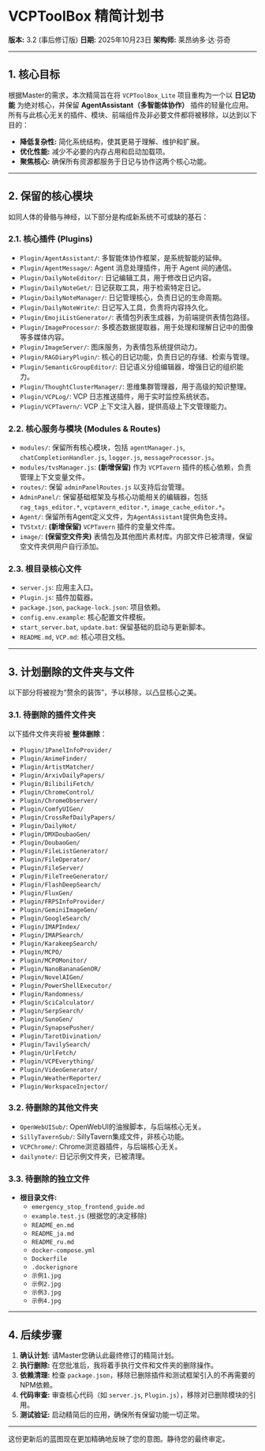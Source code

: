 # VCPToolBox 精简计划书

**版本:** 3.2 (事后修订版)
**日期:** 2025年10月23日
**架构师:** 莱昂纳多·达·芬奇

---

## 1. 核心目标

根据Master的需求，本次精简旨在将 `VCPToolBox_Lite` 项目重构为一个以 **日记功能** 为绝对核心，并保留 **AgentAssistant（多智能体协作）** 插件的轻量化应用。所有与此核心无关的插件、模块、前端组件及非必要文件都将被移除，以达到以下目的：

-   **降低复杂性:** 简化系统结构，使其更易于理解、维护和扩展。
-   **优化性能:** 减少不必要的内存占用和启动加载项。
-   **聚焦核心:** 确保所有资源都服务于日记与协作这两个核心功能。

---

## 2. 保留的核心模块

如同人体的骨骼与神经，以下部分是构成新系统不可或缺的基石：

### 2.1. 核心插件 (Plugins)
-   `Plugin/AgentAssistant/`: 多智能体协作框架，是系统智能的延伸。
-   `Plugin/AgentMessage/`: Agent 消息处理插件，用于 Agent 间的通信。
-   `Plugin/DailyNoteEditor/`: 日记编辑工具，用于修改日记内容。
-   `Plugin/DailyNoteGet/`: 日记获取工具，用于检索特定日记。
-   `Plugin/DailyNoteManager/`: 日记管理核心，负责日记的生命周期。
-   `Plugin/DailyNoteWrite/`: 日记写入工具，负责将内容持久化。
-   `Plugin/EmojiListGenerator/`: 表情包列表生成器，为前端提供表情包路径。
-   `Plugin/ImageProcessor/`: 多模态数据提取器，用于处理和理解日记中的图像等多媒体内容。
-   `Plugin/ImageServer/`: 图床服务，为表情包系统提供动力。
-   `Plugin/RAGDiaryPlugin/`: 核心的日记功能，负责日记的存储、检索与管理。
-   `Plugin/SemanticGroupEditor/`: 日记语义分组编辑器，增强日记的组织能力。
-   `Plugin/ThoughtClusterManager/`: 思维集群管理器，用于高级的知识整理。
-   `Plugin/VCPLog/`: VCP 日志推送插件，用于实时监控系统状态。
-   `Plugin/VCPTavern/`: VCP 上下文注入器，提供高级上下文管理能力。

### 2.2. 核心服务与模块 (Modules & Routes)
-   `modules/`: 保留所有核心模块，包括 `agentManager.js`, `chatCompletionHandler.js`, `logger.js`, `messageProcessor.js`。
-   `modules/tvsManager.js`: **(新增保留)** 作为 `VCPTavern` 插件的核心依赖，负责管理上下文变量文件。
-   `routes/`: 保留 `adminPanelRoutes.js` 以支持后台管理。
-   `AdminPanel/`: 保留基础框架及与核心功能相关的编辑器，包括 `rag_tags_editor.*`, `vcptavern_editor.*`, `image_cache_editor.*`。
-   `Agent/`: 保留所有Agent定义文件，为`AgentAssistant`提供角色支持。
-   `TVStxt/`: **(新增保留)** `VCPTavern` 插件的变量文件库。
-   `image/`: **(保留空文件夹)** 表情包及其他图片素材库。内部文件已被清理，保留空文件夹供用户自行添加。

### 2.3. 根目录核心文件
-   `server.js`: 应用主入口。
-   `Plugin.js`: 插件加载器。
-   `package.json`, `package-lock.json`: 项目依赖。
-   `config.env.example`: 核心配置文件模板。
-   `start_server.bat`, `update.bat`: 保留基础的启动与更新脚本。
-   `README.md`, `VCP.md`: 核心项目文档。

---

## 3. 计划删除的文件夹与文件

以下部分将被视为“赘余的装饰”，予以移除，以凸显核心之美。

### 3.1. 待删除的插件文件夹

以下插件文件夹将被 **整体删除**：

-   `Plugin/1PanelInfoProvider/`
-   `Plugin/AnimeFinder/`
-   `Plugin/ArtistMatcher/`
-   `Plugin/ArxivDailyPapers/`
-   `Plugin/BilibiliFetch/`
-   `Plugin/ChromeControl/`
-   `Plugin/ChromeObserver/`
-   `Plugin/ComfyUIGen/`
-   `Plugin/CrossRefDailyPapers/`
-   `Plugin/DailyHot/`
-   `Plugin/DMXDoubaoGen/`
-   `Plugin/DoubaoGen/`
-   `Plugin/FileListGenerator/`
-   `Plugin/FileOperator/`
-   `Plugin/FileServer/`
-   `Plugin/FileTreeGenerator/`
-   `Plugin/FlashDeepSearch/`
-   `Plugin/FluxGen/`
-   `Plugin/FRPSInfoProvider/`
-   `Plugin/GeminiImageGen/`
-   `Plugin/GoogleSearch/`
-   `Plugin/IMAPIndex/`
-   `Plugin/IMAPSearch/`
-   `Plugin/KarakeepSearch/`
-   `Plugin/MCPO/`
-   `Plugin/MCPOMonitor/`
-   `Plugin/NanoBananaGenOR/`
-   `Plugin/NovelAIGen/`
-   `Plugin/PowerShellExecutor/`
-   `Plugin/Randomness/`
-   `Plugin/SciCalculator/`
-   `Plugin/SerpSearch/`
-   `Plugin/SunoGen/`
-   `Plugin/SynapsePusher/`
-   `Plugin/TarotDivination/`
-   `Plugin/TavilySearch/`
-   `Plugin/UrlFetch/`
-   `Plugin/VCPEverything/`
-   `Plugin/VideoGenerator/`
-   `Plugin/WeatherReporter/`
-   `Plugin/WorkspaceInjector/`

### 3.2. 待删除的其他文件夹

-   `OpenWebUISub/`: OpenWebUI的油猴脚本，与后端核心无关。
-   `SillyTavernSub/`: SillyTavern集成文件，非核心功能。
-   `VCPChrome/`: Chrome浏览器插件，与后端核心无关。
-   `dailynote/`: 日记示例文件夹，已被清理。

### 3.3. 待删除的独立文件

-   **根目录文件:**
    -   `emergency_stop_frontend_guide.md`
    -   `example.test.js` (根据您的决定移除)
    -   `README_en.md`
    -   `README_ja.md`
    -   `README_ru.md`
    -   `docker-compose.yml`
    -   `Dockerfile`
    -   `.dockerignore`
    -   `示例1.jpg`
    -   `示例2.jpg`
    -   `示例3.jpg`
    -   `示例4.jpg`

---

## 4. 后续步骤

1.  **确认计划:** 请Master您确认此最终修订的精简计划。
2.  **执行删除:** 在您批准后，我将着手执行文件和文件夹的删除操作。
3.  **依赖清理:** 检查 `package.json`，移除已删除插件和测试框架引入的不再需要的NPM依赖。
4.  **代码审查:** 审查核心代码（如 `server.js`, `Plugin.js`），移除对已删除模块的引用。
5.  **测试验证:** 启动精简后的应用，确保所有保留功能一切正常。

---

这份更新后的蓝图现在更加精确地反映了您的意图。静待您的最终审定。